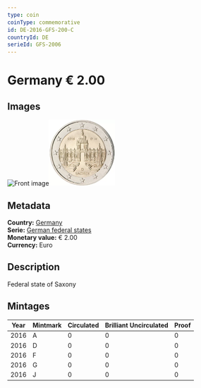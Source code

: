 ```yaml
---
type: coin
coinType: commemorative
id: DE-2016-GFS-200-C
countryId: DE
serieId: GFS-2006
---
```


# Germany € 2.00

## Images

<img src="../../Images/common-2007-200.png" height="150" alt="Front image"><img src="Images/DE-2016-200.webp" height="150" alt="Back image">

## Metadata

**Country:** [Germany](../../Countries/Germany/index.md)\
**Serie:** [German federal states](index.md)\
**Monetary value:** € 2.00\
**Currency:** Euro

## Description

Federal state of Saxony

## Mintages

| Year | Mintmark | Circulated | Brilliant Uncirculated | Proof |
| ---- | -------- | ---------- | ---------------------- | ----- |
| 2016 | A | 0| 0 | 0 |
| 2016 | D | 0| 0 | 0 |
| 2016 | F | 0| 0 | 0 |
| 2016 | G | 0| 0 | 0 |
| 2016 | J | 0| 0 | 0 |
